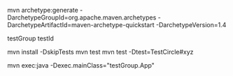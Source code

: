 
mvn archetype:generate -DarchetypeGroupId=org.apache.maven.archetypes -DarchetypeArtifactId=maven-archetype-quickstart -DarchetypeVersion=1.4

testGroup
testId

mvn install -DskipTests
mvn test
mvn test -Dtest=TestCircle#xyz

mvn exec:java -Dexec.mainClass="testGroup.App"

